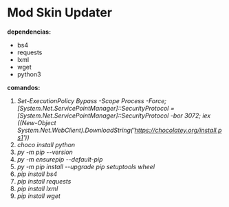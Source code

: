 # Mod Skin Updater

**dependencias:**  
- bs4  
- requests  
- lxml  
- wget  
- python3

**comandos:**  
1. *Set-ExecutionPolicy Bypass -Scope Process -Force; [System.Net.ServicePointManager]::SecurityProtocol = [System.Net.ServicePointManager]::SecurityProtocol -bor 3072; iex ((New-Object System.Net.WebClient).DownloadString('https://chocolatey.org/install.ps1'))*  
2. *choco install python*  
3. *py -m pip --version*  
4. *py -m ensurepip --default-pip*  
5. *py -m pip install --upgrade pip setuptools wheel*  
6. *pip install bs4*  
7. *pip install requests*  
8. *pip install lxml*  
9. *pip install wget*

